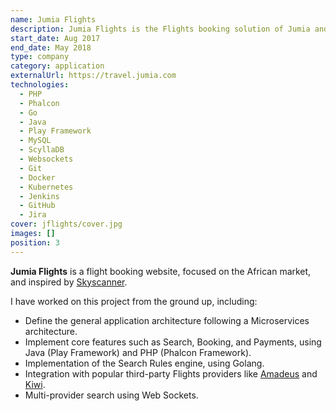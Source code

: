 ```yaml
---
name: Jumia Flights
description: Jumia Flights is the Flights booking solution of Jumia and it was built with the goal to be the biggest online Flights booking marketplace im Africa.
start_date: Aug 2017
end_date: May 2018
type: company
category: application
externalUrl: https://travel.jumia.com
technologies:
  - PHP
  - Phalcon
  - Go
  - Java
  - Play Framework
  - MySQL
  - ScyllaDB
  - Websockets
  - Git
  - Docker
  - Kubernetes
  - Jenkins
  - GitHub
  - Jira
cover: jflights/cover.jpg
images: []
position: 3
---
```


**Jumia Flights** is a flight booking website, focused on the African market, and inspired by [Skyscanner](https://skycanner.com).

I have worked on this project from the ground up, including:

- Define the general application architecture following a Microservices architecture.
- Implement core features such as Search, Booking, and Payments, using Java (Play Framework) and PHP (Phalcon Framework).
- Implementation of the Search Rules engine, using Golang.
- Integration with popular third-party Flights providers like [Amadeus](https://amadeus.com) and [Kiwi](https://www.kiwi.com/en/).
- Multi-provider search using Web Sockets.
